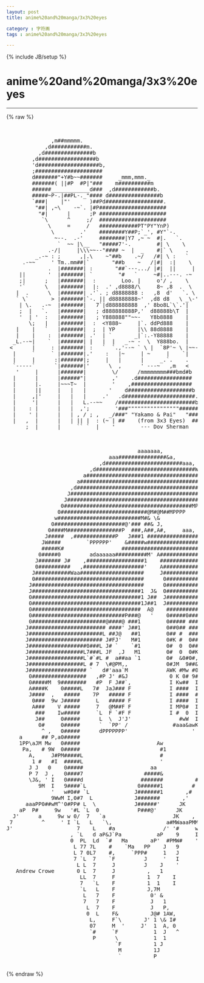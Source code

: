 ```yaml
---
layout: post
title: anime%20and%20manga/3x3%20eyes
category : 字符画
tags : anime%20and%20manga/3x3%20eyes
---
```

{% include JB/setup %}
# anime%20and%20manga/3x3%20eyes
---
{% raw %}
<pre>


              ,m##mmmmm.
            ,d###########m.
          ,d###############b
        ,d##################b
        &#039;d###################b,
        ;#####################
        d#######&quot;+Y#b~~#######     _mmm,mmm._
        #######( ||#P  #P|&quot;###    m##########m 
        ######____________d###  ,d############b.
        #####~P-.|##PL-._&quot;#### d################b
        `###|    |&quot;&#039;      )##Pd##################.
         &quot;##| ,~\    -~`. |#P#####################
          &quot;#|      |      ;P #####################
           `\      ^     ;/  #####################
             \     =     /   ############PT&quot;PY&quot;YnP)
              \        .&#039;    ########Y##P;`_&#039;, #Y&quot;`-.
               ~--.  .-&#039;     ########|Y7 ,~ ~  #|.   `.
                `  ~~ |\__   &quot;#####7&#039;-.        #| \    \
             .-/|     |\\\~~--&quot;#### ~  |  _    #|` \    .
         _.-~ : ;      ,|.\    ~&quot;##b    .~/   /#| \ :   `
     .-~~     &#039; Tm..mm##|`       &quot;##b    ~   /|#|  :|    \
             .  |#######| :       &quot;##`---.../ |#|  ||     |
    ||       &#039;  |#######| `        &quot;#   `     ~#|..---. -~
    ;|      ;   |#######|  :        Loo. |     o&#039;/ ,    \
    &#039;`      \   |#######|  |:  .&#039; ,d8888/\     8~ ,8  .  \
   |  .      \  |#######| .&#039;`. ; d8888888 :   ,8  d&#039;   `. \
   ` \`       &gt; |#######|`-. || d88888888~&#039;  ,d8 d8   \ _\-&#039;
    | \.   .-~  |#######|   7`|d888888888  ,&#039; 8bo8L`\`.&#039;|
    ;  |   `.   |#######|   ; d888888888P,&#039;  d88888b\T  |
    &#039;  | &#039;  :   |#######|   ; Y888888&quot;&quot;~~-   Y8b8888    |
       \;   |   |#######|  :  &lt;Y888~     |`. ddPd888    |
   |    |   `   |#######|  ;  | YP       |\\ 88d8888    |
   |    |    :  |#######| .&#039;  | `       _|`:.-Y88888    |
  _L.--~|    `  |#######| |   |  |   _-~ -  \  Y888bo.  |
 &lt;      |     : |#######| :   `  `.,&#039;--~ ` \ |  `8P&#039;~ \ |~~----.
  |     `     ` |#######|.&#039;    :   |~     | ~     |    `|      |
  |     |      :|#######|;     |   |      |     _.`.    .      |
  `-----`      `|#######|&#039;      \  ,      &#039; ---~   ,m   &lt;      ;
   &#039;     |      |#######|        \/      /mmmmmmmm###bmd#b     &#039;
  |      |      |######&quot;|        ,&#039;    .d#################    :
  |      |.     |~~~T~  |        &#039;    ,###################    &#039;
  |      ||     |   |   |       &#039;    d####################b  :
  |     ,|&#039;     |   |   |     .&#039;   .d######################..&#039;
  |     &#039;|      |   |   L.--~~    /########################b&#039;
  |    : |      |   |  ,&#039;;        &#039;###&quot;&quot;&quot;&quot;&quot;&quot;&quot;&quot;&quot;&quot;&quot;&quot;&quot;&quot;&quot;&quot;######b
  |    &#039; |      |   | , / ; ,   _/###&quot; &quot;Yakamo &amp; Pai&quot;   &quot;####
  |   ,  |      |   | || |  : (~ | ##    (from 3x3 Eyes)  ###
      ;  |      |     `` `  |    &#039;        --- Dov Sherman



                                         aaaaaaa,                         
                                aaa###############&amp;a,                     
                             ,d########################aaa,               
                          ,d###############################W              
                        a####################################L            
                      a########################################a          
                    ,d##########################################L         
                   J########################################WP###L        
                  J##########################################L 0##L       
                 0########################################MPP0L 0##L      
                0###########################@M#@M##MPPPP       ` 0##      
               w##########################M#&amp; \&amp;               ,  0#L     
              0######################@&#039;### ##&amp; J,               0L PP     
             0####M#################P  ###,A##,A#,     aaa,      0Pa7L    
            J#####  ,#############P   J###1 ###################Laa####    
           JW####        `PPPPPP&#039;    &amp;#####w##########################L   
           #####K#                  ##################################L   
          0#####0         adaaaaaa##########M&#039; A#######################   
         J####### J#    ,##################1    #######################   
         0##########   ,###################&#039;    A######################   
        J###########Waa####################     J######################F  
        0##################################      0#####################F  
       J###################################      0#####################F  
       J##################################1  J&amp;  0#####################&amp;  
       0##################################1 J##  J######################  
       0##################################1J##1  J######################  
       0##################################  A@    ######################  
       0#############################P###@   &#039;    0#####0###############F 
       0#######################@####@ ###1        0##### ###############F 
      J######################## ####&#039; J##1        0##0## ###############F 
      J#######################L ##J@   ##1        0## #  ####0##########&amp; 
      J####################### J#FJ&#039;   M#1        0#K #  0## `########### 
      J##################0###L J# `    `#1        0#  0  0##  ########### 
      J#################L7###L JF  ,J   M1        0#  0  0#K  ########### 
      J#################L`#`#L #  a##aa `1        0#  &amp;0#0#,  7########## 
      J#################L # 7  \#@PM,,            0#JM  9##&amp;#  ########## 
      J################## `   d#&#039;aaa`M            AWK #Mw #0## ########## 
       0#################   ,#P J&#039; #&amp;J             0 K 0# 9#K 7#######0## 
       0#####M  9########   #P  F J##`,            I Kw##  I  7#######L## 
       A####K    0#####L   7#  JaJ### F            I ####  I  7#######LM@ 
       J####  ,   #####    7P   ##### F            I ####  #  7#######L`F 
        0###  9w J#####     L   ##### F            I ####  I  d####`##L F 
        A###    V #####     7   @M##F F            I MP0#  I  #####L`#L   
         ###    Iw#####     `L  F `#F F            I #  0  I  ###7#L 0L   
         J##     0#####      L  \  J&#039;J&#039;               #wW  I  ##P 0L  L   
          0#     0#####      `  `PP&#039; /              #aaa&amp;awK 7##L `       
           ^ ,   0#####      dPPPPPPP&#039;                    &#039;  7##L         
    a      ## P,a0#####                                      7##L         
    1PP\aJM Mw   0#####                        Aw            7##L         
     Pa,   # 9W  0#####                         #1           7##L         
       A,     J#PM#####L                        #            d##L         
        1 #   #I  #####L                        &#039;           J###L         
       J J   0    0#####                     aa             0###          
       P 7  J ,   0####7                   #####&amp;           0###          
       \J&amp;, &#039; I   0####d                  #######          #0###          
          9M  I   9####`L                0######1         # 9###          
              &#039;   w#0## `L              J#######1       ,#   0#P          
              9WwM I,0#7  L             J#######       ,&#039;    ``           
      aaaPP0##wM^&#039;0#PP# L  \            J######&#039;      JK                  
    aP  P#     9w   &#039;#L `L  0            P###@&#039;      JK                   
  J&#039;      a     9w w 0/  7   `a                     JK    ,               
 7         ^     &#039; I `L   L   `\,                 a#MWaaaPMMPPPP0L        
J&#039;                    7    L    #a               /&#039; &#039;#     w     `a       
                    , `L   d aP&amp;J`Pa           aP    9     I      `L      
                    0  PL  Ld  `#   Ma       aP&#039;  #PMW#    &#039;       `      
                     L 77 7L    #    `Ma   PP    J   9                    
                     L 7 0L7    #,     `PPP#     1   J                    
                     7 `L  7    `F         J     &#039;   I                    
                      L L  7     J         J    J    &#039;                    
   Andrew Crowe       0 L  7     J          ,   1                         
                       LL  7     F          1  7    I                     
                       7   `L    F          1  1    I                     
                       `L   L    F          J,7M                          
                        L   7    F           0&#039; &amp;                         
                        7   7    F           J   1                        
                         L  7    F           J   P,                       
                         0  L    F&amp;          J@# 1AW,                     
                          L,     F`\       J&#039; 1 \&amp; I#                     
                          07     M  &#039;     J&#039;  1  A, 0                     
                          `#     `F           1  J   ^                    
                           P      \           1  1                        
                                  `F          1 J                         
                                   M          1J                          
                                   `          P                   
 </pre>
{% endraw %}
